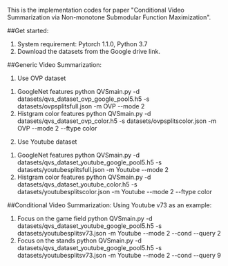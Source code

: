 This is the implementation codes for paper "Conditional Video Summarization via Non-monotone
Submodular Function Maximization".

##Get started:
1. System requirement: Pytorch 1.1.0, Python 3.7
2. Download the datasets from the Google drive link.

##Generic Video Summarization:
1. Use OVP dataset
1) GoogleNet features
python QVSmain.py -d datasets/qvs_dataset_ovp_google_pool5.h5 -s datasets/ovpsplitsfull.json -m OVP --mode 2
2) Histgram color features
python QVSmain.py -d datasets/qvs_dataset_ovp_color.h5 -s datasets/ovpsplitscolor.json -m OVP --mode 2 --ftype color

2. Use Youtube dataset
1) GoogleNet features
python QVSmain.py -d datasets/qvs_dataset_youtube_google_pool5.h5 -s datasets/youtubesplitsfull.json -m Youtube --mode 2
2) Histgram color features
python QVSmain.py -d datasets/qvs_dataset_youtube_color.h5 -s datasets/youtubesplitscolor.json -m Youtube --mode 2 --ftype color

##Conditional Video Summarization:
Using Youtube v73 as an example:
1) Focus on the game field
python QVSmain.py -d datasets/qvs_dataset_youtube_google_pool5.h5 -s datasets/youtubesplitsv73.json -m Youtube --mode 2 --cond --query 2
2) Focus on the stands
python QVSmain.py -d datasets/qvs_dataset_youtube_google_pool5.h5 -s datasets/youtubesplitsv73.json -m Youtube --mode 2 --cond --query 9
